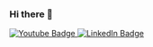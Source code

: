 ### Hi there 👋

<div id="badges">
  <a href="https://codeberg.org/BluePixel4k">
    <img src="https://img.shields.io/badge/Codeberg.org-blue?logo=Codeberg&logoColor=white" alt="Youtube Badge"/>
  </a>
  <a href="https://floss.social/@BluePixel4k">
    <img src="https://img.shields.io/badge/Mastodon-5944d8?logo=mastodon&logoColor=white" alt="LinkedIn Badge"/>
  </a>
</div>


<!--
**BluePixel4k/BluePixel4k** is a ✨ _special_ ✨ repository because its `README.md` (this file) appears on your GitHub profile.

Here are some ideas to get you started:

- 🔭 I’m currently working on ...
- 🌱 I’m currently learning ...
- 👯 I’m looking to collaborate on ...
- 🤔 I’m looking for help with ...
- 💬 Ask me about ...
- 📫 How to reach me: ...
- 😄 Pronouns: ...
- ⚡ Fun fact: ...
-->

